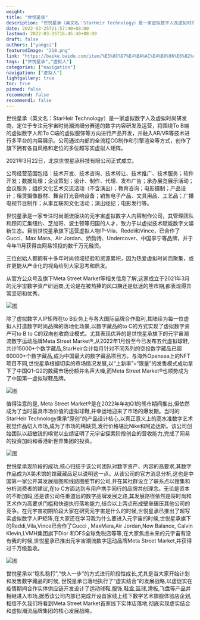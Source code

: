 ```yaml
---
weight: 
title: "世悦星承"
description: "世悦星承（英文名：StarHeir Technology）是一家虚拟数字人及虚拟时尚研发商，定位于专注元宇宙时尚潮流细分赛道的数字内容研发及运营，将围绕To B端的虚拟数字人和To C端的虚拟服饰等方向进行产品开发，并融入AR/VR等技术进行多平台的内容展示。"
date: 2022-03-25T21:57:40+08:00
lastmod: 2022-03-25T16:45:40+08:00
draft: false
authors: ["yangsi"]
featuredImage: "218.png"
link: "https://baike.baidu.com/item/%E5%8C%97%E4%BA%AC%E4%B8%96%E6%82%A6%E6%98%9F%E6%89%BF%E7%A7%91%E6%8A%80%E6%9C%89%E9%99%90%E5%85%AC%E5%8F%B8/57956471?fr=aladdin   http://www.dzwww.com/xinwen/jishixinwen/202206/t20220627_10449085.htm"
tags: ["世悦星承","虚拟人"]
categories: ["navigation"]
navigation: ["虚拟人"]
lightgallery: true
toc: true
pinned: false
recommend: false
recommend1: false
---
```


世悦星承（英文名：StarHeir Technology）是一家虚拟数字人及虚拟时尚研发商，定位于专注元宇宙时尚潮流细分赛道的数字内容研发及运营，将围绕To B端的虚拟数字人和To C端的虚拟服饰等方向进行产品开发，并融入AR/VR等技术进行多平台的内容展示。公司通过内部的全流程CG制作和引擎渲染等方式，创作了旗下拥有各自风格和定位的多位超写实虚拟人矩阵。 

2021年3月22日，北京世悦星承科技有限公司正式成立。

公司经营范围包括：技术开发、技术咨询、技术转让、技术推广、技术服务；软件开发；数据处理；企业策划；设计、制作、代理、发布广告；承办展览展示活动；会议服务；组织文化艺术交流活动（不含演出）；教育咨询；电影摄制；产品设计；租赁摄像器材、舞台灯光音响设备；销售电子产品、文具用品、工艺品；广播电视节目制作；从事互联网文化活动；演出经纪；电影发行等。

世悦星承是一家专注时尚潮流版块的元宇宙虚拟数字人内容制作公司，其管理团队和顾问汇集纽约、芝加哥、波士顿等归国的人才，致力于以虚拟技术赋能数字文娱新生态。目前世悦星承旗下运营虚拟人物IP-Vila、Reddi和Vince，已合作了Gucci、Max Mara、Air Jordan、娇韵诗、Undercover、中国李宁等品牌，并于今年11月获得由网易领投的数千万元融资。

三位创始人都拥有十多年时尚领域经验和资源累积，因为热爱虚拟时尚而聚集，或许更能从产业化的视角给到大家思考和启发。

从官方公众号及旗下Meta Street Market等相关信息了解,这家成立于2021年3月的元宇宙数字资产研运商,无论是在被热捧的风口期还是低迷的熊市期,都表现得异常坚韧和优秀。

![图](https://appimg.dzwww.com/2022/0627/1g6hk5q0cl3p4oprtg.jpg)

除了虚拟数字人IP矩阵在to B业务上与各大国际品牌合作盈利,其陆续为每一位虚拟人打造数字时尚品牌的落地化场景,以数字藏品的to C的方式实现了虚拟数字资产可to B to C的双向创收商业模式。尤其表现优异的是世悦星承旗下的元宇宙潮流数字运动品牌Meta Street Market®,从2022年1月份至今已发布五代虚拟球鞋,共计15000+个数字藏品,StarHeir合计每月针对不同系列的空投数字藏品已超60000+个数字藏品,成为中国最大的数字藏品项目方。与海外Opensea上的NFT项目不同,世悦星承根据切实的市场情况发展,以“上新率”+“限量”的发售模式成功拿下了中国Q1-Q2的数藏市场份额并名声大噪,而Meta Street Market®也顺势成为了中国第一虚拟球鞋品牌。

![图](https://appimg.dzwww.com/2022/0627/1g6hk5q0el3p4od32t.jpg)

值得注意的是, Meta Street Market®是在2022年年初Q1的熊市期间推出,但依然成为了当时最具市场价值的虚拟球鞋,并幸运地迎来了市场的爆发期。当时的StarHeir Technology秉承“原创“的产品设计核心,以真正意义上的高水准数字艺术视觉作品切入市场,成为了市场的稀缺货,发行价格堪比Nike和阿迪达斯。该公司创始团队以超敏锐的嗅觉以业绩证明了元宇宙探索阶段创企的营收能力,完成了网易的投资加码和香港新世界集团的投资。

![图](https://appimg.dzwww.com/2022/0627/1g6hk5q0fl3p4ogjfd.jpg)

世悦星承现阶段的成功,核心归结于该公司团队对数字资产、内容的高要求,其数字作品成为X美术馆的馆藏藏品足以说明这一点。从该公司的官方消息分析,这也是中国第一家公开其发展版图和线路图细节的公司,并在其社群设立了联系点以搜集和分析消费者的建议,在to C方面达到与用户携手同行的品牌共创理念。无论是资本的不断加码,还是该公司任重道远的数字品牌发展之路,其发展路径依然是将时尚和艺术作为高要求门槛和快速执行落地能力,结合以上两点形成壁垒碾压其他公司的竞争。在元宇宙初期阶段大家在研究元宇宙是什么的时候,世悦星承已推出了超写实虚拟数字人IP矩阵,在大家还在学习我为什么要进入元宇宙的时候,世悦星承旗下的Reddi,Vila,Vince已合作了Gucci , MaxMara,Air Jordan,New Balance, Calvin Klevin,LVMH集团旗下Dior 和DFS全球免税店等等,在大家焦虑未来的元宇宙有没有我的时候,世悦星承已推出元宇宙潮流数字运动品牌Meta Street Market,并获得过千万级盈收。

![图](https://appimg.dzwww.com/2022/0627/1g6hk5q0gl3p4ojq2u.jpg)

世悦星承以“稳扎稳打”,“快人一步”的方式进行阶段性成长,尤其是当大家开始计划和发售数字藏品的时候, 世悦星承已落地执行了“虚实结合”的发展战略,以虚促实在疫情期间合作实体供应链开发设计了运动球鞋,服饰,鞋盒,篮球,滑板,飞盘等产品并相继进入市场,据悉该公司内部已完成开设首家线上线下数字艺术旗舰体验店企划,相信不久我们将看到Meta Street Market首家线下实体店落地,彻底实现虚实结合和虚拟潮流品牌集团的核心发展战略。